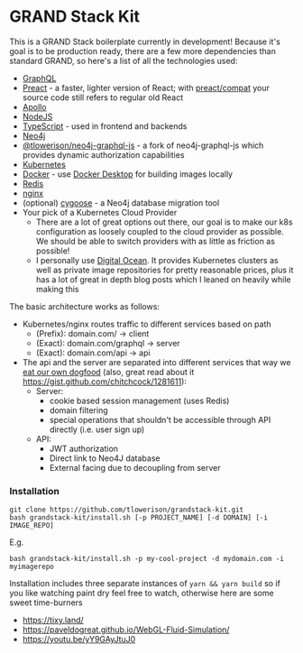 # GRAND Stack Kit
This is a GRAND Stack boilerplate currently in development! Because it's goal is to be production ready, there are a few more dependencies than standard GRAND, so here's a list of all the technologies used:
- [GraphQL](https://graphql.org)
- [Preact](https://preactjs.com) - a faster, lighter version of React; with [preact/compat](https://preactjs.com/guide/v10/switching-to-preact) your source code still refers to regular old React
- [Apollo](https://www.apollographql.com)
- [NodeJS](https://nodejs.org)
- [TypeScript](https://www.typescriptlang.org) - used in frontend and backends
- [Neo4j](https://neo4j.com)
- [@tlowerison/neo4j-graphql-js](https://www.npmjs.com/package/@tlowerison/neo4j-graphql-js) - a fork of neo4j-graphql-js which provides dynamic authorization capabilities
- [Kubernetes](https://kubernetes.io)
- [Docker](https://www.docker.com) - use [Docker Desktop](https://www.docker.com/products/docker-desktop) for building images locally
- [Redis](https://docs.redislabs.com/latest/rs/references/client_references/client_nodejs)
- [nginx](https://www.nginx.com)
- (optional) [cygoose](https://github.com/tlowerison/cygoose/) - a Neo4j database migration tool
- Your pick of a Kubernetes Cloud Provider
  - There are a lot of great options out there, our goal is to make our k8s configuration as loosely coupled to the cloud provider as possible. We should be able to switch providers with as little as friction as possible!
  - I personally use [Digital Ocean](https://www.digitalocean.com). It provides Kubernetes clusters as well as private image repositories for pretty reasonable prices, plus it has a lot of great in depth blog posts which I leaned on heavily while making this

The basic architecture works as follows:
- Kubernetes/nginx routes traffic to different services based on path
  - (Prefix): domain.com/ -> client
  - (Exact): domain.com/graphql -> server
  - (Exact): domain.com/api -> api
- The api and the server are separated into different services that way we [eat our own dogfood](https://en.wikipedia.org/wiki/Eating_your_own_dog_food) (also, great read about it https://gist.github.com/chitchcock/1281611):
  - Server:
    - cookie based session management (uses Redis)
    - domain filtering
    - special operations that shouldn't be accessible through API directly (i.e. user sign up)
  - API:
    - JWT authorization
    - Direct link to Neo4J database
    - External facing due to decoupling from server

### Installation
```
git clone https://github.com/tlowerison/grandstack-kit.git
bash grandstack-kit/install.sh [-p PROJECT_NAME] [-d DOMAIN] [-i IMAGE_REPO]
```
E.g.
```
bash grandstack-kit/install.sh -p my-cool-project -d mydomain.com -i myimagerepo
```
Installation includes three separate instances of `yarn && yarn build` so if you like watching paint dry feel free to watch, otherwise here are some sweet time-burners
- https://tixy.land/
- https://paveldogreat.github.io/WebGL-Fluid-Simulation/
- https://youtu.be/yY9GAyJtuJ0

